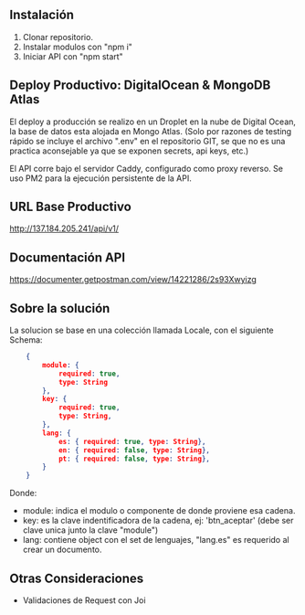 
## Instalación

1. Clonar repositorio.
2. Instalar modulos con "npm i" 
3. Iniciar API con "npm start"

## Deploy Productivo: DigitalOcean & MongoDB Atlas

El deploy a producción se realizo en un Droplet en la nube de Digital Ocean, la base de datos esta alojada en Mongo Atlas. (Solo por razones de testing rápido se incluye el archivo ".env" en el repositorio GIT, se que no es una practica aconsejable ya que se exponen secrets, api keys, etc.)

El API corre bajo el servidor Caddy, configurado como proxy reverso. Se uso PM2 para la ejecución persistente de la API.

## URL Base Productivo
http://137.184.205.241/api/v1/

## Documentación API
https://documenter.getpostman.com/view/14221286/2s93Xwyizg

## Sobre la solución

La solucion se base en una colección llamada Locale, con el siguiente Schema:

```json
    {
        module: {
            required: true,
            type: String
        },
        key: {
            required: true,
            type: String,        
        },
        lang: {
            es: { required: true, type: String},        
            en: { required: false, type: String},
            pt: { required: false, type: String},           
        }
    }
```
Donde:

- module: indica el modulo o componente de donde proviene esa cadena.
- key: es la clave indentificadora de la cadena, ej: 'btn_aceptar' (debe ser clave unica junto la clave "module")
- lang: contiene object con el set de lenguajes, "lang.es" es requerido al crear un documento.

## Otras Consideraciones

- Validaciones de Request con Joi